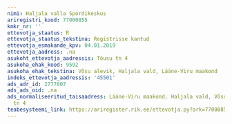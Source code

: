 ```yaml
---
nimi: Haljala valla Spordikeskus
ariregistri_kood: 77000855
kmkr_nr: ''
ettevotja_staatus: R
ettevotja_staatus_tekstina: Registrisse kantud
ettevotja_esmakande_kpv: 04.01.2019
ettevotja_aadress: .na
asukoht_ettevotja_aadressis: Tõusu tn 4
asukoha_ehak_kood: 9592
asukoha_ehak_tekstina: Võsu alevik, Haljala vald, Lääne-Viru maakond
indeks_ettevotja_aadressis: '45501'
ads_adr_id: 2777807
ads_ads_oid: .na
ads_normaliseeritud_taisaadress: Lääne-Viru maakond, Haljala vald, Võsu alevik, Tõusu
  tn 4
teabesysteemi_link: https://ariregister.rik.ee/ettevotja.py?ark=77000855&ref=rekvisiidid
---
```


